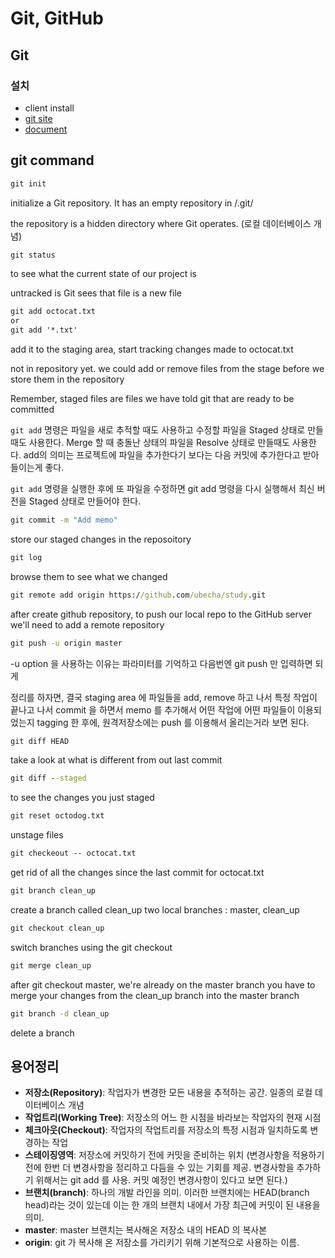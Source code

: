 Git, GitHub
==================================================

Git
--------------------

### 설치

- client install 
- [git site](https://git-scm.com/)
- [document](https://git-scm.com/book/ko/v2/%EC%8B%9C%EC%9E%91%ED%95%98%EA%B8%B0-%EB%B2%84%EC%A0%84-%EA%B4%80%EB%A6%AC%EB%9E%80%3F)

git command
--------------------

```cmd
git init
```

initialize a Git repository. It has an empty repository in /.git/

the repository is a hidden directory where Git operates. (로컬 데이터베이스 개념)

```cmd
git status
```

to see what the current state of our project is

untracked is Git sees that file is a new file

```cmd
git add octocat.txt
or
git add '*.txt'
```

add it to the staging area, start tracking changes made to octocat.txt

not in repository yet. we could add or remove files from the stage before we store them in the repository

Remember, staged files are files we have told git that are ready to be committed

`git add` 명령은 파일을 새로 추적할 때도 사용하고 수정할 파일을 Staged 상태로 만들 때도 사용한다.
Merge 할 때 충돌난 상태의 파일을 Resolve 상태로 만들때도 사용한다.
add의 의미는 프로젝트에 파일을 추가한다기 보다는 다음 커밋에 추가한다고 받아들이는게 좋다.

`git add` 명령을 실행한 후에 또 파일을 수정하면 git add 명령을 다시 실행해서 최신 버전을 Staged 상태로 만들어야 한다.

```cmd
git commit -m "Add memo"
```

store our staged changes in the reposoitory

```cmd
git log
```

browse them to see what we changed

```cmd
git remote add origin https://github.com/ubecha/study.git
```

after create github repository, to push our local repo to the GitHub server we'll need to add a remote repository

```cmd
git push -u origin master
```

-u option 을 사용하는 이유는 파라미터를 기억하고 다음번엔 git push 만 입력하면 되게

정리를 하자면, 결국 staging area 에 파일들을 add, remove 하고 나서 특정 작업이 끝나고 나서 commit 을 하면서
memo 를 추가해서 어떤 작업에 어떤 파일들이 이용되었는지 tagging 한 후에, 원격저장소에는 push 를 이용해서 올리는거라 보면 된다.

```cmd
git diff HEAD
```

take a look at what is different from out last commit

```cmd
git diff --staged
```

to see the changes you just staged

```cmd
git reset octodog.txt
```

unstage files

```cmd
git checkeout -- octocat.txt
```

get rid of all the changes since the last commit for octocat.txt

```cmd
git branch clean_up
```

create a branch called clean_up
two local branches : master, clean_up

```cmd
git checkout clean_up
```

switch branches using the git checkout 

```cmd
git merge clean_up
```

after git checkout master, we're already on the master branch
you have to merge your changes from the clean_up branch into the master branch

```cmd
git branch -d clean_up
```

delete a branch

용어정리
--------------------------------

- **저장소(Repository)**: 작업자가 변경한 모든 내용을 추적하는 공간. 일종의 로컬 데이터베이스 개념
- **작업트리(Working Tree)**: 저장소의 어느 한 시점을 바라보는 작업자의 현재 시점
- **체크아웃(Checkout)**: 작업자의 작업트리를 저장소의 특정 시점과 일치하도록 변경하는 작업
- **스테이징영역**: 저장소에 커밋하기 전에 커밋을 준비하는 위치 (변경사항을 적용하기 전에 한번 더 변경사항을 정리하고 다듬을 수 있는 기회를 제공. 변경사항을 추가하기 위해서는 git add 를 사용. 커밋 예정인 변경사항이 있다고 보면 된다.)
- **브랜치(branch)**: 하나의 개발 라인을 의미. 이러한 브랜치에는 HEAD(branch head)라는 것이 있는데 이는 한 개의 브랜치 내에서 가장 최근에 커밋이 된 내용을 의미.
- **master**: master 브랜치는 복사해온 저장소 내의 HEAD 의 복사본
- **origin**: git 가 복사해 온 저장소를 가리키기 위해 기본적으로 사용하는 이름.
